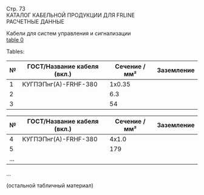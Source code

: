 Стр. 73  
КАТАЛОГ КАБЕЛЬНОЙ ПРОДУКЦИИ ДЛЯ FRLINE  
РАСЧЕТНЫЕ ДАННЫЕ  

Кабели для систем управления и сигнализации   
[table 0](#b1c82ab2-e4d4-48bd-b89e-a906957ac3e9)  

Tables:

| № | ГОСТ/Название кабеля (вкл.) | Сечение / мм² | Заземление |
|---|-----------------------------|--------------|------------|
| 1 | КУГПЭПнг(А)-FRHF-380        | 1x0.35       |           |
| 2 |                         | 6.3          |            |
| 3 |                         | 54           |            |

| № | ГОСТ/Название кабеля (вкл.) | Сечение / мм² | Заземление |
|---|----------------------------|---------------|------------|
| 4 | КУГПЭПнг(А)-FRHF-380        | 4x1.0         |             |
| 5 |                          | 179           |              |
| ... |                           |               |            |

... 

(остальной табличный материал)
